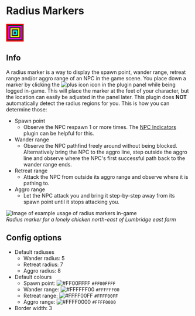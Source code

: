 # Radius Markers
![Icon](icon.png)

## Info
A radius marker is a way to display the spawn point, wander range, retreat range and/or aggro range of an NPC in the game scene. You place down a marker by clicking the ![plus icon](../radius-markers/src/main/resources/com/radiusmarkers/add_icon.png) icon in the plugin panel while being logged in-game. This will place the marker at the feet of your character, but the location can easily be adjusted in the panel later. This plugin does **NOT** automatically detect the radius regions for you. This is how you can determine those:
- Spawn point
  - Observe the NPC respawn 1 or more times. The [NPC Indicators](https://github.com/runelite/runelite/wiki/NPC-Indicators) plugin can be helpful for this.
- Wander range
  - Observe the NPC pathfind freely around without being blocked. Alternatively bring the NPC to the aggro line, step outside the aggro line and observe where the NPC's first successful path back to the wander range ends.
- Retreat range
  - Attack the NPC from outside its aggro range and observe where it is pathing to.
- Aggro range
  - Let the NPC attack you and bring it step-by-step away from its spawn point until it stops attacking you.

![Image of example usage of radius markers in-game](https://user-images.githubusercontent.com/53493631/133250776-cdd7ec14-da0f-45e6-b564-a670bc7b96b4.png)  
*Radius marker for a lonely chicken north-east of Lumbridge east farm*

## Config options
- Default radiuses
  - Wander radius: 5
  - Retreat radius: 7
  - Aggro radius: 8
- Default colours
  - Spawn point: ![#FF00FFFF](https://via.placeholder.com/15/00FFFF/000000?text=+) `#FF00FFFF`
  - Wander range: ![#FFFFFF00](https://via.placeholder.com/15/FFFF00/000000?text=+) `#FFFFFF00`
  - Retreat range: ![#FFFF00FF](https://via.placeholder.com/15/FF00FF/000000?text=+) `#FFFF00FF`
  - Aggro range: ![#FFFF0000](https://via.placeholder.com/15/FF0000/000000?text=+) `#FFFF0000`
- Border width: 3
